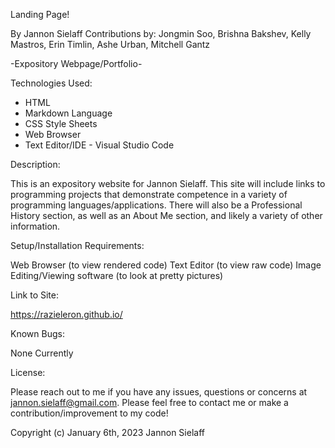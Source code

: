 Landing Page!

By Jannon Sielaff
Contributions by: Jongmin Soo, Brishna Bakshev, Kelly Mastros, Erin Timlin, Ashe Urban, Mitchell Gantz

-Expository Webpage/Portfolio-

Technologies Used:

* HTML
* Markdown Language
* CSS Style Sheets
* Web Browser
* Text Editor/IDE - Visual Studio Code

Description:

This is an expository website for Jannon Sielaff.  This site will include links to programming projects that demonstrate competence in a variety of programming languages/applications.  There will also be a Professional History section, as well as an About Me section, and likely a variety of other information.

Setup/Installation Requirements:

Web Browser (to view rendered code)
Text Editor (to view raw code)
Image Editing/Viewing software (to look at pretty pictures)

Link to Site:

https://razieleron.github.io/

Known Bugs:

None Currently

License:

Please reach out to me if you have any issues, questions or concerns at jannon.sielaff@gmail.com.  Please feel free to contact me or make a contribution/improvement to my code!

Copyright (c) January 6th, 2023 Jannon Sielaff